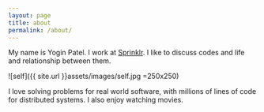 ```yaml
---
layout: page
title: about
permalink: /about/
---
```


My name is Yogin Patel. I work at [Sprinklr](https://sprinklr.com). I like to discuss codes and life and relationship between them.

![self]({{ site.url }}assets/images/self.jpg =250x250)

I love solving problems for real world software, with millions of lines of code for distributed systems. I also enjoy watching movies.
